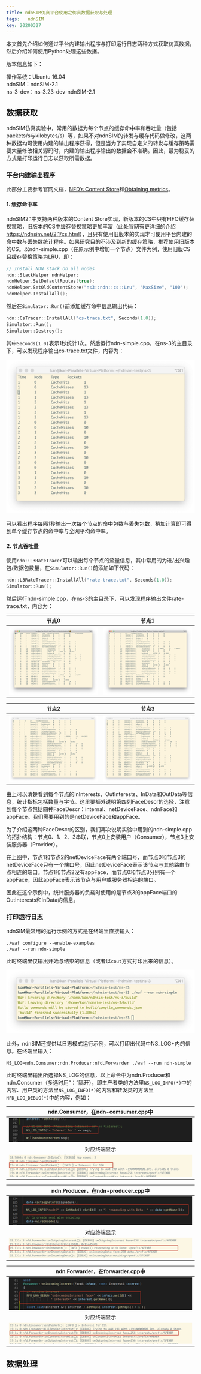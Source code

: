 ```yaml
---
title: ndnSIM仿真平台使用之仿真数据获取与处理
tags:	ndnSIM
key: 20200327
---
```


本文首先介绍如何通过平台内建输出程序与打印运行日志两种方式获取仿真数据，然后介绍如何使用Python处理这些数据。

<!--more-->

版本信息如下：

操作系统：Ubuntu 16.04 <br>ndnSIM：ndnSIM-2.1<br>
ns-3-dev：ns-3.23-dev-ndnSIM-2.1<br>

## 数据获取

ndnSIM仿真实验中，常用的数据为每个节点的缓存命中率和吞吐量（包括packets/s与kilobytes/s）等，如果不对ndnSIM的转发与缓存代码做修改，这两种数据均可使用内建的输出程序获得，但是当为了实现自定义的转发与缓存策略需要大量修改相关源码时，内建的输出程序输出的数据会不准确。因此，最为稳妥的方式是打印运行日志以获取所需数据。

### 平台内建输出程序

此部分主要参考官网文档，[NFD’s Content Store](https://ndnsim.net/2.1/cs.html)和[Obtaining metrics](https://ndnsim.net/2.1/metric.html)。

#### 1. 缓存命中率

ndnSIM2.1中支持两种版本的Content Store实现，新版本的CS中只有FIFO缓存替换策略，旧版本的CS中缓存替换策略更加丰富（此处官网有更详细的介绍<https://ndnsim.net/2.1/cs.html>），且只有使用旧版本的实现才可使用平台内建的命中数与丢失数统计程序。如果研究目的不涉及到新的缓存策略，推荐使用旧版本的CS。以ndn-simple.cpp（在原示例中增加一个节点）文件为例，使用旧版CS且缓存替换策略为LRU，即：

```c++
// Install NDN stack on all nodes
ndn::StackHelper ndnHelper;
ndnHelper.SetDefaultRoutes(true);
ndnHelper.SetOldContentStore("ns3::ndn::cs::Lru", "MaxSize", "100");
ndnHelper.InstallAll();
```

然后在`Simulator::Run()`前添加缓存命中信息输出代码：

```c++
ndn::CsTracer::InstallAll("cs-trace.txt", Seconds(1.0));
Simulator::Run();
Simulator::Destroy();
```

其中`Seconds(1.0)`表示1秒统计1次。然后运行ndn-simple.cpp，在ns-3的主目录下，可以发现程序输出cs-trace.txt文件，内容为：

![image](https://github.com/kanyuanzhi/kanyuanzhi.github.io/raw/master/assets/myimages/20200327/1.jpg)

可以看出程序每隔1秒输出一次每个节点的命中包数与丢失包数，稍加计算即可得到单个缓存节点的命中率与全网平均命中率。

#### 2. 节点吞吐量

使用`ndn::L3RateTracer`可以输出每个节点的流量信息，其中常用的为进/出兴趣包/数据包数量，在`Simulator::Run()`前添加如下代码：

```c++
ndn::L3RateTracer::InstallAll("rate-trace.txt", Seconds(1.0));
Simulator::Run();
```

然后运行ndn-simple.cpp，在ns-3的主目录下，可以发现程序输出文件rate-trace.txt，内容为：

|                            节点0                             |                            节点1                             |
| :----------------------------------------------------------: | :----------------------------------------------------------: |
| ![image](https://github.com/kanyuanzhi/kanyuanzhi.github.io/raw/master/assets/myimages/20200327/2.jpg) | ![image](https://github.com/kanyuanzhi/kanyuanzhi.github.io/raw/master/assets/myimages/20200327/3.jpg) |

|                            节点2                             |                            节点3                             |
| :----------------------------------------------------------: | :----------------------------------------------------------: |
| ![image](https://github.com/kanyuanzhi/kanyuanzhi.github.io/raw/master/assets/myimages/20200327/4.jpg) | ![image](https://github.com/kanyuanzhi/kanyuanzhi.github.io/raw/master/assets/myimages/20200327/5.jpg) |

由上可以清楚看到每个节点的InInterests、OutInterests、InData和OutData等信息，统计指标包括数量与字节。这里要额外说明第四列FaceDescr的选择，注意到每个节点包括四种FaceDescr：internal、netDeviceFace、ndnFace和appFace。我们需要用到的是netDeviceFace和appFace。

为了介绍这两种FaceDescr的区别，我们再次说明实验中用到的ndn-simple.cpp的拓扑结构：节点0、1、2、3串联，节点0上安装用户（Consumer），节点3上安装服务器（Provider）。

在上图中，节点1和节点2的netDeviceFace有两个端口号，而节点0和节点3的netDeviceFace只有一个端口号，因此netDeviceFace表示该节点与其他路由节点相连的端口。节点1和节点2没有appFace，而节点0和节点3分别有一个appFace，因此appFace表示该节点与用户或服务器相连的端口。

因此在这个示例中，统计服务器的负载时使用的是节点3的appFace端口的OutInterests和InData的信息。

### 打印运行日志

ndnSIM最常用的运行示例的方式是在终端里直接输入：

```
./waf configure --enable-examples
./waf --run ndn-simple
```

此时终端里仅输出开始与结束的信息（或者以`cout`方式打印出来的信息）。

![image](https://github.com/kanyuanzhi/kanyuanzhi.github.io/raw/master/assets/myimages/20200327/6.jpg)

此外，ndnSIM还提供以日志模式运行示例，可以打印出代码中NS_LOG*内的信息。在终端里输入：

```
NS_LOG=ndn.Consumer:ndn.Producer:nfd.Forwarder ./waf --run ndn-simple
```

此时终端里输出所选择NS_LOG的信息，以上命令中为ndn.Producer和ndn.Consumer（多选时用“：”隔开），即生产者类的方法里`NS_LOG_INFO(*)`中的内容、用户类的方法里`NS_LOG_INFO(*)`的内容和转发类的方法里`NFD_LOG_DEBUG(*)`中的内容，例如：

|              ndn.Consumer，在ndn-comsumer.cpp中              |
| :----------------------------------------------------------: |
| ![image](https://github.com/kanyuanzhi/kanyuanzhi.github.io/raw/master/assets/myimages/20200327/7.jpg) |
|                         对应终端显示                         |
| ![image](https://github.com/kanyuanzhi/kanyuanzhi.github.io/raw/master/assets/myimages/20200327/7_2.jpg) |

|              ndn.Producer，在ndn-producer.cpp中              |
| :----------------------------------------------------------: |
| ![image](https://github.com/kanyuanzhi/kanyuanzhi.github.io/raw/master/assets/myimages/20200327/8.jpg) |
|                         对应终端显示                         |
| ![image](https://github.com/kanyuanzhi/kanyuanzhi.github.io/raw/master/assets/myimages/20200327/8_2.jpg) |

|               ndn.Forwarder，在forwarder.cpp中               |
| :----------------------------------------------------------: |
| ![image](https://github.com/kanyuanzhi/kanyuanzhi.github.io/raw/master/assets/myimages/20200327/9.jpg) |
|                         对应终端显示                         |
| ![image](https://github.com/kanyuanzhi/kanyuanzhi.github.io/raw/master/assets/myimages/20200327/9_2.jpg) |

## 数据处理























